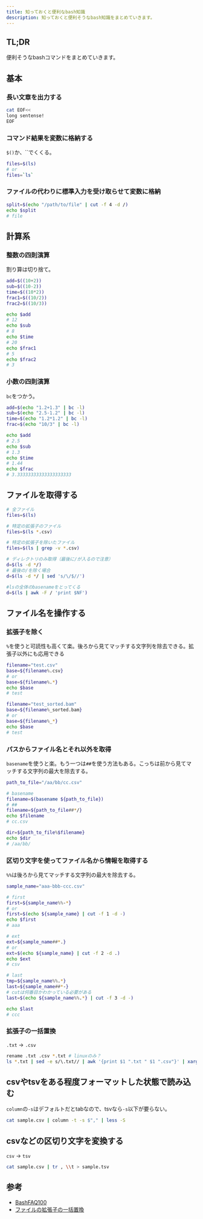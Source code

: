 ```yaml
---
title: 知っておくと便利なbash知識
description: 知っておくと便利そうなbash知識をまとめていきます。
---
```


## TL;DR

便利そうなbashコマンドをまとめていきます。

## 基本

### 長い文章を出力する

```bash 
cat EOF<<
long sentense!
EOF
```

### コマンド結果を変数に格納する

`$()`か、\`\`でくくる。

```bash
files=$(ls)
# or
files=`ls`
```

### ファイルの代わりに標準入力を受け取らせて変数に格納

```bash
split=$(echo "/path/to/file" | cut -f 4 -d /)
echo $split
# file
```

## 計算系

### 整数の四則演算

割り算は切り捨て。

```bash
add=$((10+2))
sub=$((10-2))
time=$((10*2))
frac1=$((10/2))
frac2=$((10/3))

echo $add
# 12
echo $sub
# 8
echo $time
# 20
echo $frac1
# 5
echo $frac2
# 3
```

### 小数の四則演算

`bc`をつかう。

```bash
add=$(echo "1.2+1.3" | bc -l)
sub=$(echo "2.5-1.2" | bc -l)
time=$(echo "1.2*1.2" | bc -l)
frac=$(echo "10/3" | bc -l)

echo $add
# 2.5
echo $sub
# 1.3
echo $time
# 1.44
echo $frac
# 3.33333333333333333333
```

## ファイルを取得する

```bash
# 全ファイル
files=$(ls)

# 特定の拡張子のファイル
files=$(ls *.csv)

# 特定の拡張子を除いたファイル
files=$(ls | grep -v *.csv)

# ディレクトリのみ取得（最後に/が入るので注意）
d=$(ls -d */)
# 最後の/を除く場合
d=$(ls -d */ | sed 's/\/$//')

#lsの全体のbasenameをとってくる
d=$(ls | awk -F / 'print $NF')
```

## ファイル名を操作する

### 拡張子を除く

`%`を使うと可読性も高くて楽。後ろから見てマッチする文字列を除去できる。拡張子以外にも応用できる

```bash
filename="test.csv"
base=${filename%.csv}
# or 
base=${filename%.*}
echo $base
# test

filename="test_sorted.bam"
base=${filename%_sorted.bam}
# or
base=${filename%_*}
echo $base
# test
```

### パスからファイル名とそれ以外を取得

`basename`を使うと楽。もう一つは`##`を使う方法もある。こっちは前から見てマッチする文字列の最大を除去する。

```bash
path_to_file="/aa/bb/cc.csv"

# basename
filename=$(basename ${path_to_file})
# ##
filename=${path_to_file##*/}
echo $filename
# cc.csv

dir=${path_to_file%$filename}
echo $dir
# /aa/bb/
```

### 区切り文字を使ってファイル名から情報を取得する

`%%`は後ろから見てマッチする文字列の最大を除去する。

```bash
sample_name="aaa-bbb-ccc.csv"

# first
first=${sample_name%%-*}
# or
first=$(echo ${sample_name} | cut -f 1 -d -)
echo $first
# aaa

# ext
ext=${sample_name##*.}
# or
ext=$(echo ${sample_name} | cut -f 2 -d .)
echo $ext
# csv

# last
tmp=${sample_name%%.*}
last=${sample_name##*-}
# cutは何番目かわかっている必要がある
last=$(echo ${sample_name%%.*} | cut -f 3 -d -)

echo $last
# ccc
```

### 拡張子の一括置換

`.txt` -> `.csv`

```bash
rename .txt .csv *.txt # linuxのみ？
ls *.txt | sed -e s/\.txt// | awk '{print $1 ".txt " $1 ".csv"}' | xargs -n 2 mv
```

## csvやtsvをある程度フォーマットした状態で読み込む

`column`の`-s`はデフォルトだとtabなので、tsvなら`-s`以下が要らない。

```bash
cat sample.csv | column -t -s $"," | less -S
```

## csvなどの区切り文字を変換する

`csv` -> `tsv`

```bash
cat sample.csv | tr , \\t > sample.tsv
```

## 参考

- [BashFAQ100](http://mywiki.wooledge.org/BashFAQ/100)
- [ファイルの拡張子の一括置換](https://qiita.com/fujieee/items/6c3fcca4de52b84a03c1)